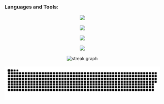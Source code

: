 
#
<h3 align="left">Languages and Tools:</h3>
<p align="center">
  <a href="#">
    <img src="https://skillicons.dev/icons?i=go,py,rust,java" />
  </a>
</p>
<p align="center">
  <a href="#">
    <img src="https://skillicons.dev/icons?i=git,github,gitlab,docker,kubernetes,aws,azure,gcp" />
  </a>
</p>
<p align="center">
  <a href="#">
    <img src="https://skillicons.dev/icons?i=windows,linux,arch,debian,kali,ubuntu" />
  </a>
</p>
<p align="center">
  <a href="#">
    <img src="https://skillicons.dev/icons?i=cloudflare,nginx,supabase,firebase" />
  </a>
</p>

<div align="center">
  <img src="https://streak-stats.demolab.com?user=ProPlays2312&locale=en&mode=daily&theme=dark&hide_border=false&border_radius=5&order=3" height="220" alt="streak graph"  />
</div>

<br clear="both">
<div align="center">
  <img src="https://raw.githubusercontent.com/ProPlays2312/ProPlays2312/output/snake.svg" alt="Snake animation" />
</div>
